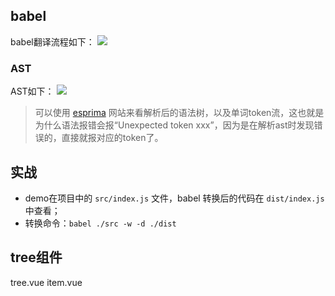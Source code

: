 ## babel
babel翻译流程如下：
![](https://raw.githubusercontent.com/ab690257072/Picture/master/img/20220609153422.png)

### AST
AST如下：
![](https://raw.githubusercontent.com/ab690257072/Picture/master/img/20220609153854.png)

> 可以使用 [esprima](https://esprima.org/demo/parse.html) 网站来看解析后的语法树，以及单词token流，这也就是为什么语法报错会报“Unexpected token xxx”，因为是在解析ast时发现错误的，直接就报对应的token了。

## 实战
- demo在项目中的 `src/index.js` 文件，babel 转换后的代码在 `dist/index.js` 中查看；
- 转换命令：`babel ./src -w -d ./dist`

## tree组件
tree.vue
item.vue

